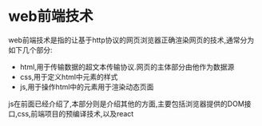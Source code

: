 # web前端技术

web前端技术是指的让基于http协议的网页浏览器正确渲染网页的技术,通常分为如下几个部分:

+ html,用于传输数据的超文本传输协议.网页的主体部分由他作为数据源
+ css,用于定义html中元素的样式
+ js,用于操作html中的元素用于渲染动态页面

js在前面已经介绍了,本部分则是介绍其他的方面,主要包括浏览器提供的DOM接口,css,前端项目的预编译技术,以及react
